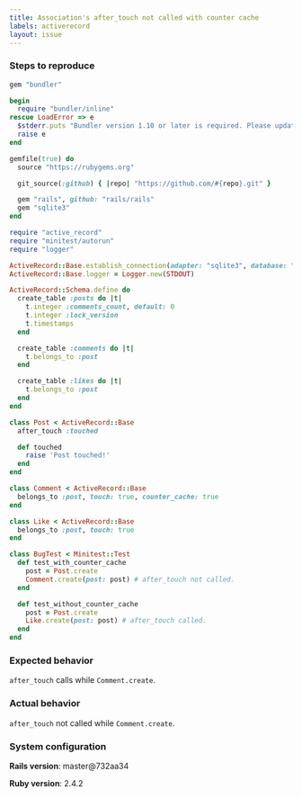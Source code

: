 ```yaml
---
title: Association's after_touch not called with counter cache
labels: activerecord
layout: issue
---
```


### Steps to reproduce

```ruby
gem "bundler"

begin
  require "bundler/inline"
rescue LoadError => e
  $stderr.puts "Bundler version 1.10 or later is required. Please update your Bundler"
  raise e
end

gemfile(true) do
  source "https://rubygems.org"

  git_source(:github) { |repo| "https://github.com/#{repo}.git" }

  gem "rails", github: "rails/rails"
  gem "sqlite3"
end

require "active_record"
require "minitest/autorun"
require "logger"

ActiveRecord::Base.establish_connection(adapter: "sqlite3", database: ":memory:")
ActiveRecord::Base.logger = Logger.new(STDOUT)

ActiveRecord::Schema.define do
  create_table :posts do |t|
    t.integer :comments_count, default: 0
    t.integer :lock_version
    t.timestamps
  end

  create_table :comments do |t|
    t.belongs_to :post
  end

  create_table :likes do |t|
    t.belongs_to :post
  end
end

class Post < ActiveRecord::Base
  after_touch :touched

  def touched
    raise 'Post touched!'
  end
end

class Comment < ActiveRecord::Base
  belongs_to :post, touch: true, counter_cache: true
end

class Like < ActiveRecord::Base
  belongs_to :post, touch: true
end

class BugTest < Minitest::Test
  def test_with_counter_cache
    post = Post.create
    Comment.create(post: post) # after_touch not called.
  end

  def test_without_counter_cache
    post = Post.create
    Like.create(post: post) # after_touch called.
  end
end
```

### Expected behavior
`after_touch` calls while `Comment.create`.

### Actual behavior
`after_touch` not called while `Comment.create`.

### System configuration
**Rails version**: master@732aa34

**Ruby version**: 2.4.2

